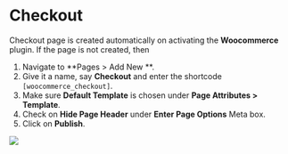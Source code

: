 # Checkout

Checkout page is created automatically on activating the **Woocommerce** plugin. If the page is not created, then

1. Navigate to **Pages > Add New **.
2. Give it a name, say **Checkout** and enter the shortcode `[woocommerce_checkout]`.
3. Make sure **Default Template** is chosen under **Page Attributes > Template**.
4. Check on **Hide Page Header** under **Enter Page Options** Meta box.
5. Click on **Publish**.

![](http://transvelo.github.io/docs/enter/images/page-checkout.png)
